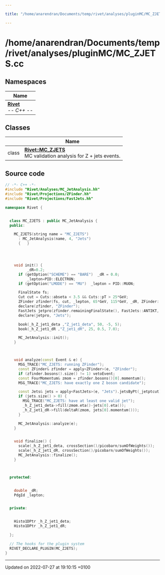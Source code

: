 ```yaml
---

title: "/home/anarendran/Documents/temp/rivet/analyses/pluginMC/MC_ZJETS.cc"

---
```


# /home/anarendran/Documents/temp/rivet/analyses/pluginMC/MC_ZJETS.cc



## Namespaces

| Name           |
| -------------- |
| **[Rivet](http://example.org/namespaces/namespacerivet/)** <br>-*- C++ -*-  |

## Classes

|                | Name           |
| -------------- | -------------- |
| class | **[Rivet::MC_ZJETS](http://example.org/classes/classrivet_1_1mc__zjets/)** <br>MC validation analysis for Z + jets events.  |




## Source code

```cpp
// -*- C++ -*-
#include "Rivet/Analyses/MC_JetAnalysis.hh"
#include "Rivet/Projections/ZFinder.hh"
#include "Rivet/Projections/FastJets.hh"

namespace Rivet {


  class MC_ZJETS : public MC_JetAnalysis {
  public:

    MC_ZJETS(string name = "MC_ZJETS")
      : MC_JetAnalysis(name, 4, "Jets")
      {   }




    void init() {
          _dR=0.2;
      if (getOption("SCHEME") == "BARE")  _dR = 0.0;
          _lepton=PID::ELECTRON;
      if (getOption("LMODE") == "MU")  _lepton = PID::MUON;

      FinalState fs;
      Cut cut = Cuts::abseta < 3.5 && Cuts::pT > 25*GeV;
      ZFinder zfinder(fs, cut, _lepton, 65*GeV, 115*GeV, _dR, ZFinder::ClusterPhotons::NODECAY, ZFinder::AddPhotons::YES);
      declare(zfinder, "ZFinder");
      FastJets jetpro(zfinder.remainingFinalState(), FastJets::ANTIKT, 0.4);
      declare(jetpro, "Jets");

      book(_h_Z_jet1_deta ,"Z_jet1_deta", 50, -5, 5);
      book(_h_Z_jet1_dR ,"Z_jet1_dR", 25, 0.5, 7.0);

      MC_JetAnalysis::init();
    }



    void analyze(const Event & e) {
      MSG_TRACE("MC_ZJETS: running ZFinder");
      const ZFinder& zfinder = apply<ZFinder>(e, "ZFinder");
      if (zfinder.bosons().size() != 1) vetoEvent;
      const FourMomentum& zmom = zfinder.bosons()[0].momentum();
      MSG_TRACE("MC_ZJETS: have exactly one Z boson candidate");

      const Jets& jets = apply<FastJets>(e, "Jets").jetsByPt(_jetptcut);
      if (jets.size() > 0) {
        MSG_TRACE("MC_ZJETS: have at least one valid jet");
        _h_Z_jet1_deta->fill(zmom.eta()-jets[0].eta());
        _h_Z_jet1_dR->fill(deltaR(zmom, jets[0].momentum()));
      }

      MC_JetAnalysis::analyze(e);
    }


    void finalize() {
      scale(_h_Z_jet1_deta, crossSection()/picobarn/sumOfWeights());
      scale(_h_Z_jet1_dR, crossSection()/picobarn/sumOfWeights());
      MC_JetAnalysis::finalize();
    }



  protected:


    double _dR;
    PdgId _lepton;


  private:


    Histo1DPtr _h_Z_jet1_deta;
    Histo1DPtr _h_Z_jet1_dR;

  };

  // The hooks for the plugin system
  RIVET_DECLARE_PLUGIN(MC_ZJETS);
}
```


-------------------------------

Updated on 2022-07-27 at 19:10:15 +0100
